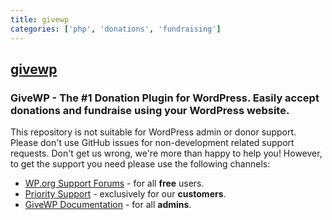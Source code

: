 ```yaml
---
title: givewp
categories: ['php', 'donations', 'fundraising']
---
```

## [givewp](https://github.com/impress-org/givewp)

### GiveWP - The #1 Donation Plugin for WordPress. Easily accept donations and fundraise using your WordPress website.


 This repository is not suitable for WordPress admin or donor support. Please don't use GitHub issues for non-development related support requests. Don't get us wrong, we're more than happy to help you! However, to get the support you need please use the following channels:

* [WP.org Support Forums](https://wordpress.org/support/plugin/give) - for all **free** users.
* [Priority Support](https://givewp.com/priority-support/) - exclusively for our **customers**.
* [GiveWP Documentation](https://givewp.com/documentation/) - for all **admins**.

